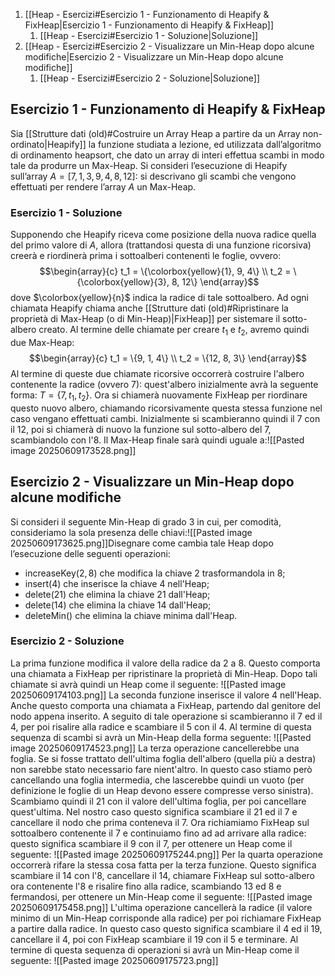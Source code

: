 1. [[Heap - Esercizi#Esercizio 1 - Funzionamento di Heapify & FixHeap|Esercizio 1 - Funzionamento di Heapify & FixHeap]]
	1. [[Heap - Esercizi#Esercizio 1 - Soluzione|Soluzione]]
2. [[Heap - Esercizi#Esercizio 2 - Visualizzare un Min-Heap dopo alcune modifiche|Esercizio 2 - Visualizzare un Min-Heap dopo alcune modifiche]]
	1. [[Heap - Esercizi#Esercizio 2 - Soluzione|Soluzione]]
## Esercizio 1 - Funzionamento di Heapify & FixHeap
Sia [[Strutture dati (old)#Costruire un Array Heap a partire da un Array non-ordinato|Heapify]] la funzione studiata a lezione, ed utilizzata dall’algoritmo di ordinamento $\text{heapsort}$, che dato un array di interi effettua scambi in modo tale da produrre un Max-Heap.
Si consideri l’esecuzione di $\text{Heapify}$ sull’array $A = [7, 1, 3, 9, 4, 8, 12]:$ si descrivano gli scambi che vengono effettuati per rendere l’array $A$ un Max-Heap.
### Esercizio 1 - Soluzione
Supponendo che $\text{Heapify}$ riceva come posizione della nuova radice quella del primo valore di $A$, allora (trattandosi questa di una funzione ricorsiva) creerà e riordinerà prima i sottoalberi contenenti le foglie, ovvero:$$\begin{array}{c}
t_1 = \{\colorbox{yellow}{1}, 9, 4\} \\
t_2 = \{\colorbox{yellow}{3}, 8, 12\}
\end{array}$$dove $\colorbox{yellow}{n}$ indica la radice di tale sottoalbero.
Ad ogni chiamata $\text{Heapify}$ chiama anche [[Strutture dati (old)#Ripristinare la proprietà di Max-Heap (o di Min-Heap)|FixHeap]] per sistemare il sotto-albero creato. Al termine delle chiamate per creare $t_1$ e $t_2$, avremo quindi due Max-Heap:$$\begin{array}{c}
t_1 = \{9, 1, 4\} \\
t_2 = \{12, 8, 3\}
\end{array}$$Al termine di queste due chiamate ricorsive occorrerà costruire l'albero contenente la radice (ovvero $7$): quest'albero inizialmente avrà la seguente forma: $T = \{7, t_1, t_2\}$.
Ora si chiamerà nuovamente FixHeap per riordinare questo nuovo albero, chiamando ricorsivamente questa stessa funzione nel caso vengano effettuati cambi.
Inizialmente si scambieranno quindi il $7$ con il $12$, poi si chiamerà di nuovo la funzione sul sotto-albero del $7$, scambiandolo con l'$8$.
Il Max-Heap finale sarà quindi uguale a:![[Pasted image 20250609173528.png]]
## Esercizio 2 - Visualizzare un Min-Heap dopo alcune modifiche
Si consideri il seguente Min-Heap di grado $3$ in cui, per comodità, consideriamo la sola presenza delle chiavi:![[Pasted image 20250609173625.png]]Disegnare come cambia tale Heap dopo l’esecuzione delle seguenti operazioni:
- $\text{increaseKey}(2 , 8)$ che modifica la chiave $2$ trasformandola in $8$;
- $\text{insert}(4)$ che inserisce la chiave $4$ nell'Heap;
- $\text{delete}(21)$ che elimina la chiave $21$ dall'Heap;
- $\text{delete}(14)$ che elimina la chiave $14$ dall'Heap;
- $\text{deleteMin}()$ che elimina la chiave minima dall'Heap.
### Esercizio 2 - Soluzione
La prima funzione modifica il valore della radice da $2$ a $8$. Questo comporta una chiamata a $\text{FixHeap}$ per ripristinare la proprietà di Min-Heap. Dopo tali chiamate si avrà quindi un Heap come il seguente:
![[Pasted image 20250609174103.png]]
La seconda funzione inserisce il valore $4$ nell'Heap. Anche questo comporta una chiamata a $\text{FixHeap}$, partendo dal genitore del nodo appena inserito. A seguito di tale operazione si scambieranno il $7$ ed il $4$, per poi risalire alla radice e scambiare il $5$ con il $4$. Al termine di questa sequenza di scambi si avrà un Min-Heap della forma seguente:
![[Pasted image 20250609174523.png]]
La terza operazione cancellerebbe una foglia. Se si fosse trattato dell'ultima foglia dell'albero (quella più a destra) non sarebbe stato necessario fare nient'altro. In questo caso stiamo però cancellando una foglia intermedia, che lascerebbe quindi un vuoto (per definizione le foglie di un Heap devono essere compresse verso sinistra).
Scambiamo quindi il $21$ con il valore dell'ultima foglia, per poi cancellare quest'ultima. Nel nostro caso questo significa scambiare il $21$ ed il $7$ e cancellare il nodo che prima conteneva il $7$.
Ora richiamiamo $\text{FixHeap}$ sul sottoalbero contenente il $7$ e continuiamo fino ad ad arrivare alla radice: questo significa scambiare il $9$ con il $7$, per ottenere un Heap come il seguente:
![[Pasted image 20250609175244.png]]
Per la quarta operazione occorrerà rifare la stessa cosa fatta per la terza funzione. Questo significa scambiare il $14$ con l'$8$, cancellare il $14$, chiamare $\text{FixHeap}$ sul sotto-albero ora contenente l'$8$ e risalire fino alla radice, scambiando $13$ ed $8$ e fermandosi, per ottenere un Min-Heap come il seguente:
![[Pasted image 20250609175458.png]]
L'ultima operazione cancellerà la radice (il valore minimo di un Min-Heap corrisponde alla radice) per poi richiamare $\text{FixHeap}$ a partire dalla radice. In questo caso questo significa scambiare il $4$ ed il $19$, cancellare il $4$, poi con $\text{FixHeap}$ scambiare il $19$ con il $5$ e terminare.
Al termine di questa sequenza di operazioni si avrà un Min-Heap come il seguente:
![[Pasted image 20250609175723.png]]